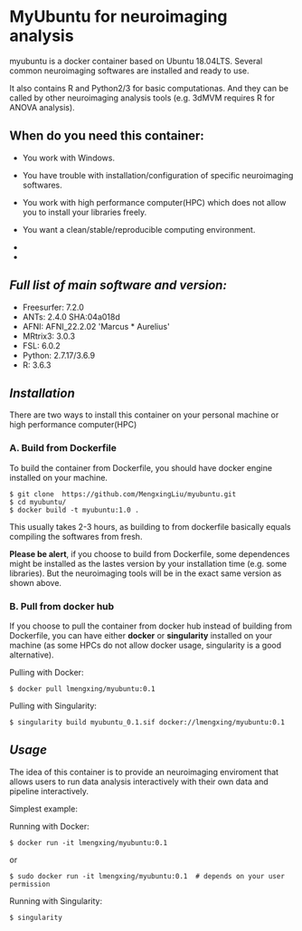 # MyUbuntu for neuroimaging analysis


myubuntu is a docker container based on Ubuntu 18.04LTS. Several common neuroimaging softwares are installed and ready to use.

It also contains R and Python2/3 for basic computationas. And they can be called by other neuroimaging analysis tools (e.g. 3dMVM requires R for ANOVA analysis).

## When do you need this container:
 
* You work with Windows.
  
* You have trouble with installation/configuration of specific neuroimaging softwares.
  
* You work with high performance computer(HPC) which does not allow you to install your libraries freely.
  
* You want a clean/stable/reproducible computing environment.
  
* 
* 

## *Full list of main software and version:*

* Freesurfer:      7.2.0
* ANTs:         2.4.0 SHA:04a018d
* AFNI:         AFNI_22.2.02 'Marcus * Aurelius'
* MRtrix3:      3.0.3
* FSL:          6.0.2
* Python:       2.7.17/3.6.9
* R:            3.6.3

## *Installation*

There are two ways to install this container on your personal machine or high performance computer(HPC)

### A. Build from Dockerfile

To build the container from Dockerfile, you should have docker engine installed on your machine.

    $ git clone  https://github.com/MengxingLiu/myubuntu.git
    $ cd myubuntu/
    $ docker build -t myubuntu:1.0 .
This usually takes 2-3 hours, as building to from dockerfile basically equals compiling the softwares from fresh. 

**Please be alert**, if you choose to build from Dockerfile, some dependences might be installed as the lastes version by your installation time (e.g. some libraries). But the neuroimaging tools will be in the exact same version as shown above.

### B. Pull from docker hub

If you choose to pull the container from docker hub instead of building from Dockerfile, you can have either **docker** or **singularity** installed on your machine (as some HPCs do not allow docker usage, singularity is a good alternative).

Pulling with Docker:

    $ docker pull lmengxing/myubuntu:0.1 

Pulling with Singularity:

    $ singularity build myubuntu_0.1.sif docker://lmengxing/myubuntu:0.1


## *Usage*

The idea of this container is to provide an neuroimaging enviroment that allows users to run data analysis interactively with their own data and pipeline interactively.

Simplest example:

Running with Docker:

    $ docker run -it lmengxing/myubuntu:0.1 

or 

    $ sudo docker run -it lmengxing/myubuntu:0.1  # depends on your user permission

Running with Singularity:

    $ singularity 



